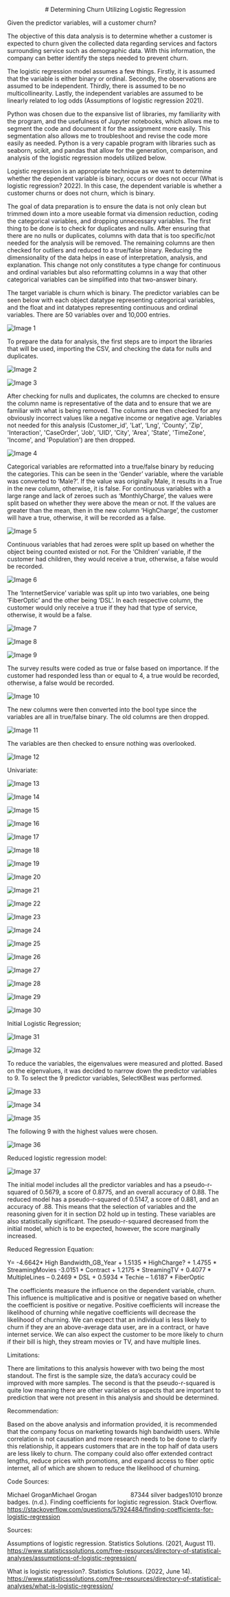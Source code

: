 <div align="center">
# Determining Churn Utilizing Logistic Regression
</div>


Given the predictor variables, will a customer churn?

The objective of this data analysis is to determine whether a customer is expected to churn given the collected data regarding services and factors surrounding service such as demographic data. With this information, the company can better identify the steps needed to prevent churn.

The logistic regression model assumes a few things. Firstly, it is assumed that the variable is either binary or ordinal. Secondly, the observations are assumed to be independent. Thirdly, there is assumed to be no multicollinearity. Lastly, the independent variables are assumed to be linearly related to log odds (Assumptions of logistic regression 2021).

Python was chosen due to the expansive list of libraries, my familiarity with the program, and the usefulness of Jupyter notebooks, which allows me to segment the code and document it for the assignment more easily. This segmentation also allows me to troubleshoot and revise the code more easily as needed. Python is a very capable program with libraries such as seaborn, scikit, and pandas that allow for the generation, comparison, and analysis of the logistic regression models utilized below.

Logistic regression is an appropriate technique as we want to determine whether the dependent variable is binary, occurs or does not occur (What is logistic regression? 2022). In this case, the dependent variable is whether a customer churns or does not churn, which is binary.

The goal of data preparation is to ensure the data is not only clean but trimmed down into a more useable format via dimension reduction, coding the categorical variables, and dropping unnecessary variables.  The first thing to be done is to check for duplicates and nulls. After ensuring that there are no nulls or duplicates, columns with data that is too specific/not needed for the analysis will be removed.  The remaining columns are then checked for outliers and reduced to a true/false binary. Reducing the dimensionality of the data helps in ease of interpretation, analysis, and explanation. This change not only constitutes a type change for continuous and ordinal variables but also reformatting columns in a way that other categorical variables can be simplified into that two-answer binary.

The target variable is churn which is binary. The predictor variables can be seen below with each object datatype representing categorical variables, and the float and int datatypes representing continuous and ordinal variables. There are 50 variables over and 10,000 entries.

![Image 1](images/image1.png)

To prepare the data for analysis, the first steps are to import the libraries that will be used, importing the CSV, and checking the data for nulls and duplicates.

![Image 2](images/image2.png)

![Image 3](images/image3.png)

After checking for nulls and duplicates, the columns are checked to ensure the column name is representative of the data and to ensure that we are familiar with what is being removed. The columns are then checked for any obviously incorrect values like a negative income or negative age. Variables not needed for this analysis (Customer_id', 'Lat', ‘Lng', 'County', 'Zip', 'Interaction', 'CaseOrder', 'Job', 'UID', 'City', 'Area', 'State', 'TimeZone', 'Income', and 'Population') are then dropped.

![Image 4](images/image4.png)

Categorical variables are reformatted into a true/false binary by reducing the categories. This can be seen in the ‘Gender’ variable, where the variable was converted to ‘Male?’. If the value was originally Male, it results in a True in the new column, otherwise, it is false. For continuous variables with a large range and lack of zeroes such as ‘MonthlyCharge’, the values were split based on whether they were above the mean or not.  If the values are greater than the mean, then in the new column ‘HighCharge’, the customer will have a true, otherwise, it will be recorded as a false.

![Image 5](images/image5.png)

Continuous variables that had zeroes were split up based on whether the object being counted existed or not. For the ‘Children’ variable, if the customer had children, they would receive a true, otherwise, a false would be recorded.

![Image 6](images/image6.png)

The ‘InternetService’ variable was split up into two variables, one being ’FiberOptic’ and the other being ‘DSL’. In each respective column, the customer would only receive a true if they had that type of service, otherwise, it would be a false.

![Image 7](images/image7.png)

![Image 8](images/image8.png)

![Image 9](images/image9.png)

The survey results were coded as true or false based on importance. If the customer had responded less than or equal to 4, a true would be recorded, otherwise, a false would be recorded.

![Image 10](images/image10.png)

The new columns were then converted into the bool type since the variables are all in true/false binary. The old columns are then dropped.

![Image 11](images/image11.png)

The variables are then checked to ensure nothing was overlooked.

![Image 12](images/image12.png)


Univariate:

![Image 13](images/image13.png)

![Image 14](images/image14.png)

![Image 15](images/image15.png)

![Image 16](images/image16.png)

![Image 17](images/image17.png)

![Image 18](images/image18.png)

![Image 19](images/image19.png)

![Image 20](images/image20.png)



![Image 21](images/image21.png)

![Image 22](images/image22.png)

![Image 23](images/image23.png)

![Image 24](images/image24.png)

![Image 25](images/image25.png)

![Image 26](images/image26.png)

![Image 27](images/image27.png)

![Image 28](images/image28.png)

![Image 29](images/image29.png)

![Image 30](images/image30.png)


Initial Logistic Regression;

![Image 31](images/image31.png)

![Image 32](images/image32.png)

To reduce the variables, the eigenvalues were measured and plotted. Based on the eigenvalues, it was decided to narrow down the predictor variables to 9. To select the 9 predictor variables, SelectKBest was performed.

![Image 33](images/image33.png)

![Image 34](images/image34.png)

![Image 35](images/image35.png)

The following 9 with the highest values were chosen.

![Image 36](images/image36.png)

Reduced logistic regression model:

![Image 37](images/image37.png)





The initial model includes all the predictor variables and has a pseudo-r-squared of 0.5679, a score of 0.8775, and an overall accuracy of 0.88. The reduced model has a pseudo-r-squared of 0.5147, a score of 0.881, and an accuracy of .88. This means that the selection of variables and the reasoning given for it in section D2 hold up in testing. These variables are also statistically significant. The pseudo-r-squared decreased from the initial model, which is to be expected, however, the score marginally increased.



Reduced Regression Equation:

Y= -4.6642* High Bandwidth_GB_Year + 1.5135 * HighCharge?  + 1.4755 * StreamingMovies -3.0151 * Contract + 1.2175 * StreamingTV + 0.4077 * MultipleLines – 0.2469 * DSL + 0.5934 * Techie – 1.6187 * FiberOptic



The coefficients measure the influence on the dependent variable, churn. This influence is multiplicative and is positive or negative based on whether the coefficient is positive or negative. Positive coefficients will increase the likelihood of churning while negative coefficients will decrease the likelihood of churning. We can expect that an individual is less likely to churn if they are an above-average data user, are in a contract, or have internet service. We can also expect the customer to be more likely to churn if their bill is high, they stream movies or TV, and have multiple lines.



Limitations:

There are limitations to this analysis however with two being the most standout. The first is the sample size, the data’s accuracy could be improved with more samples. The second is that the pseudo-r-squared is quite low meaning there are other variables or aspects that are important to prediction that were not present in this analysis and should be determined.



Recommendation:

Based on the above analysis and information provided, it is recommended that the company focus on marketing towards high bandwidth users. While correlation is not causation and more research needs to be done to clarify this relationship, it appears customers that are in the top half of data users are less likely to churn. The company could also offer extended contract lengths, reduce prices with promotions, and expand access to fiber optic internet, all of which are shown to reduce the likelihood of churning.





















































Code Sources:

Michael GroganMichael Grogan                    87344 silver badges1010 bronze badges. (n.d.). Finding coefficients for logistic regression. Stack Overflow. https://stackoverflow.com/questions/57924484/finding-coefficients-for-logistic-regression



Sources:

Assumptions of logistic regression. Statistics Solutions. (2021, August 11). https://www.statisticssolutions.com/free-resources/directory-of-statistical-analyses/assumptions-of-logistic-regression/

What is logistic regression?. Statistics Solutions. (2022, June 14). https://www.statisticssolutions.com/free-resources/directory-of-statistical-analyses/what-is-logistic-regression/



